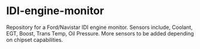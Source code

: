 # IDI-engine-monitor
Repository for a Ford/Navistar IDI engine monitor. Sensors include, Coolant, EGT, Boost, Trans Temp, Oil Pressure. More sensors to be added depending on chipset capabilities. 

